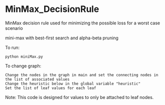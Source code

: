 # MinMax_DecisionRule
MinMax decision rule used for minimizing the possible loss for a worst case scenario

mini-max with best-first search and alpha-beta pruning

To run:
```
python miniMax.py
```

To change graph:
```
Change the nodes in the graph in main and set the connecting nodes in the list of associated values
Change the heuristic below in the global variable "heuristic"
Set the list of leaf values for each leaf
```

Note: This code is designed for values to only be attached to leaf nodes.
